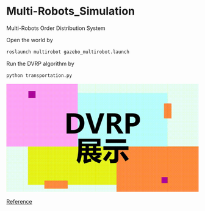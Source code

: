 # Multi-Robots_Simulation
Multi-Robots Order Distribution System

Open the world by 

```bash
roslaunch multirobot gazebo_multirobot.launch
```

Run the DVRP algorithm by 

```bash
python transportation.py
```

![image](https://github.com/Jay-9912/EI318/blob/dev/demo.gif)


[Reference](https://github.com/Cw-zero/MultiRobot_Simulation)


